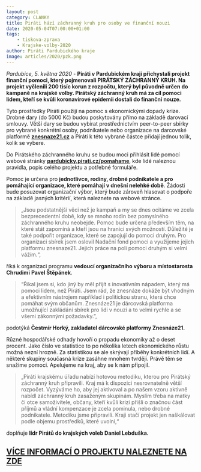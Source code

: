 ```yaml
---
layout: post
category: CLANKY
title: Piráti hází záchranný kruh pro osoby ve finanční nouzi 
date: 2020-05-04T07:00:00+01:00
tags: 
    - tiskova-zprava
    - Krajske-volby-2020
author: Piráti Pardubického kraje
image: articles/2020/pzk.png
---
```

*Pardubice, 5. května 2020* - **Piráti v Pardubickém kraji přichystali projekt finanční pomoci, který pojmenovali PIRÁTSKÝ ZÁCHRANNÝ KRUH. Na projekt vyčlenili 200 tisíc korun z rozpočtu, který byl původně určen do kampaně na krajské volby. Pirátský záchranný kruh má za cíl pomoci lidem, kteří se kvůli koronavirové epidemii dostali do finanční nouze.**

 Tyto prostředky Piráti použijí na pomoc s ekonomickými dopady krize. Drobné dary (do 5000 Kč) budou poskytovány přímo na základě darovací smlouvy. Větší dary se budou vybírat prostřednictvím peer-to-peer sbírky pro vybrané konkrétní osoby, podnikatele nebo organizace na darcovské platformě **[znesnaze21.cz](http://znesnaze21.cz)** a Piráti k této vybrané částce přidají jednou tolik, kolik se vybere.


Do Pirátského záchranného kruhu se budou moci přihlásit lidé pomocí webové stránky **[pardubicky.pirati.cz/pomahame](http://pardubicky.pirati.cz/pomahame)**, kde lidé naleznou pravidla, popis celého projektu a potřebné formuláře. 

Pomoc je určena pro **jednotlivce, rodiny, drobné podnikatele a pro pomáhající organizace, které pomáhají v dnešní nelehké době**. Žádosti bude posuzovat organizační výbor, který bude zároveň hlasovat o podpoře na základě jasných kritérií, která naleznete na webové stránce.

> „Jsou podstatnější věci než je kampaň a my se dnes ocitáme ve zcela
> bezprecedentní době, kdy se mnoho rodin bez pomyslného záchranného
> kruhu neobejde. Pomoc bude určena především těm, na které stát
> zapomíná a kteří jsou na hranici svých možností. Důležité je také
> podpořit organizace, které se zapojují do pomoci druhým. Pro
> organizaci sbírek jsem oslovil Nadační fond pomoci a využijeme jejich
> platformu znesnaze21. Jejich práce na poli pomoci druhým si velmi
> vážím.“,

 říká k organizaci programu **vedoucí organizačního výboru a místostarosta Chrudimi** **Pavel Štěpánek**.

> “Říkal jsem si, kdo jiný by měl přijít s inovativním nápadem, který má
> pomoci lidem, než Piráti. Jsem rád, že znesnáze dokáže být vhodným a
> efektivním nástrojem například i politickou stranu, která chce pomáhat
> svým občanům. Znesnáze21 je dárcovská platforma umožňující zakládání
> sbírek pro lidi v nouzi a to velmi rychle a se všemi zákonnými
> požadavky.”,

 podotýká **Čestmír Horký, zakladatel dárcovské platformy Znesnáze21.**

Různé hospodářské odhady hovoří o propadu ekonomiky až o deset procent. Jako číslo ve statistice to po několika letech ekonomického růstu možná nezní hrozně. Za statistikou se ale skrývají příběhy konkrétních lidí. A některé skupiny současná krize zasáhne mnohem tvrději. Právě těm se snažíme pomoci. Apelujeme na kraj, aby se k nám připojil.

> „Piráti krajskému úřadu nabízí hotovou metodiku, kterou pro Pirátský
> záchranný kruh připravili. Kraj má k dispozici nesrovnatelně větší
> rozpočet. Vyzýváme ho, aby jej aktivoval a po našem vzoru aktivně
> nabídl záchranný kruh zasaženým skupinám. Myslím třeba na matky či
> otce samoživitele, občany, kteří kvůli krizi přišli o značnou část
> příjmů a vládní kompenzace je zcela pominula, nebo drobné podnikatele.
> Metodiku jsme připravili. Kraji stačí projekt jen naškálovat podle
> objemu prostředků, které uvolní,“

doplňuje **lídr Pirátů do krajských voleb Daniel Lebduška.**

## **[VÍCE INFORMACÍ O PROJEKTU NALEZNETE NA ZDE ](http://pardubicky.pirati.cz/pomahame)**
